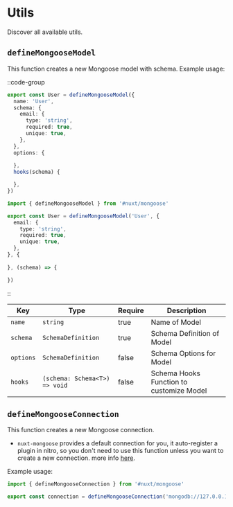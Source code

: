 # Utils

Discover all available utils.

## `defineMongooseModel`

This function creates a new Mongoose model with schema. Example usage:

::code-group

  ```ts [named parameters]
  export const User = defineMongooseModel({
    name: 'User',
    schema: {
      email: {
        type: 'string',
        required: true,
        unique: true,
      },
    },
    options: {
      
    },
    hooks(schema) {

    },
  })
  ```

  ```ts [positional parameters]
  import { defineMongooseModel } from '#nuxt/mongoose'

  export const User = defineMongooseModel('User', {
    email: {
      type: 'string',
      required: true,
      unique: true,
    },
  }, {
    
  }, (schema) => {

  })
  ```

::


| **Key**                      | **Type**   | **Require** |  **Description**  |
| ---------------------------- | ----------- | ----------- | ----- |
| `name` | `string` | true | Name of Model |
| `schema` | `SchemaDefinition` | true | Schema Definition of Model |
| `options` | `SchemaDefinition` | false | Schema Options for Model |
| `hooks` | `(schema: Schema<T>) => void` | false | Schema Hooks Function to customize Model |




## `defineMongooseConnection`
This function creates a new Mongoose connection.
- `nuxt-mongoose` provides a default connection for you, it auto-register a plugin in nitro, so you don't need to use this function unless you want to create a new connection. more info [here](https://github.com/arashsheyda/nuxt-mongoose/blob/main/src/runtime/server/plugins/mongoose.db.ts).

Example usage:

```ts
import { defineMongooseConnection } from '#nuxt/mongoose'

export const connection = defineMongooseConnection('mongodb://127.0.0.1/nuxt-mongoose')
```